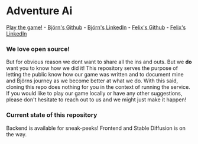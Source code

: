 # Adventure Ai
[Play the game!](https://www.adventureai.world) - 
[Björn's Github](https://github.com/JSON-Bjorn) - 
[Björn's LinkedIn](https://www.linkedin.com/in/bj%C3%B6rn-revell-712828354/) - 
[Felix's Github](https://github.com/FelixSoderstrom) - 
[Felix's LinkedIn](https://www.linkedin.com/in/felix-s%C3%B6derstr%C3%B6m-b74552104/)

### We love open source!
But for obvious reason we dont want to share all the ins and outs.
But we **do** want you to know how we did it!
This repository serves the purpose of letting the public know how our game was written and to document mine and Björns journey as we become better at what we do.
With this said, cloning this repo does nothing for you in the context of running the service.
If you would like to play our game locally or have any other suggestions, please don't hesitate to reach out to us and we might just make it happen!

### Current state of this repository
Backend is available for sneak-peeks!
Frontend and Stable Diffusion is on the way.
